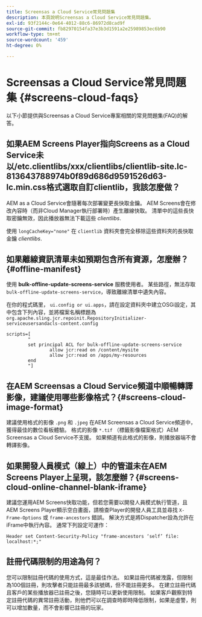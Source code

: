```yaml
---
title: Screensas a Cloud Service常見問題集
description: 本頁說明Screensas a Cloud Service常見問題集。
exl-id: 93f2144c-0e64-4012-88c6-86972d8cad9f
source-git-commit: fb82970154fa37e3b3d1591a2e25989853ec6b90
workflow-type: tm+mt
source-wordcount: '459'
ht-degree: 0%

---
```


# Screensas a Cloud Service常見問題集 {#screens-cloud-faqs}

以下小節提供與Screensas a Cloud Service專案相關的常見問題集(FAQ)的解答。

## 如果AEM Screens Player指向Screens as a Cloud Service未以/etc.clientlibs/xxx/clientlibs/clientlib-site.lc-813643788974b0f89d686d9591526d63-lc.min.css格式選取自訂clientlib，我該怎麼做？

AEM as a Cloud Service會隨著每次部署變更長快取金鑰。 AEM Screens會在修改內容時（而非Cloud Manager執行部署時）產生離線快取。 清單中的這些長快取密鑰無效，因此播放器無法下載這些 *clientlibs*.

使用 `longCacheKey="none"` 在 `clientlib` 資料夾會完全移除這些資料夾的長快取金鑰 *clientlibs*.


## 如果離線資訊清單未如預期包含所有資源，怎麼辦？ {#offline-manifest}

使用 **bulk-offline-update-screens-service** 服務使用者。 某些路徑，無法存取 `bulk-offline-update-screens-service`，導致離線清單中遺失內容。

在你的程式碼里， `ui.config or ui.apps`，請在設定資料夾中建立OSGi設定，其中包含下列內容，並將檔案名稱標題為 `org.apache.sling.jcr.repoinit.RepositoryInitializer-serviceusersandacls-content.config`

```
scripts=[
        "
        set principal ACL for bulk-offline-update-screens-service
                allow jcr:read on /content/mysite
                allow jcr:read on /apps/my-resources
        end
        "] 
```

## 在AEM Screensas a Cloud Service頻道中順暢轉譯影像，建議使用哪些影像格式？{#screens-cloud-image-format}

建議使用格式的影像 `.png` 和 `.jpeg` 在AEM Screensas a Cloud Service頻道中，獲得最佳的數位看板體驗。
格式的影像 `*.tif` （標籤影像檔案格式）AEM Screensas a Cloud Service不支援。 如果頻道有此格式的影像，則播放器端不會轉譯影像。

## 如果開發人員模式（線上）中的管道未在AEM Screens Player上呈現，該怎麼辦？{#screens-cloud-online-channel-blank-iframe}

建議您運用AEM Screens快取功能，但若您需要以開發人員模式執行管道，且AEM Screens Player顯示空白畫面，請檢查Player的開發人員工具並尋找 `X-Frame-Options` 或 `frame-ancestors` 錯誤。 解決方式是將Dispatcher設為允許在iFrame中執行內容。 通常下列設定可運作：

```
Header set Content-Security-Policy "frame-ancestors ‘self’ file: localhost:*;"
```

## 註冊代碼限制的用途為何？

您可以限制註冊代碼的使用方式，這是最佳作法。 如果註冊代碼被洩露，但限制為100個註冊，則攻擊者只能註冊最多該號碼，但不能註冊更多。 在建立註冊代碼且客戶的某些播放器已註冊之後，您隨時可以更新使用限制。 如果客戶觀察到特定註冊代碼的異常註冊活動，則他們可以在調查時即時降低限制，如果是虛警，則可以增加數量，而不會影響已註冊的玩家。